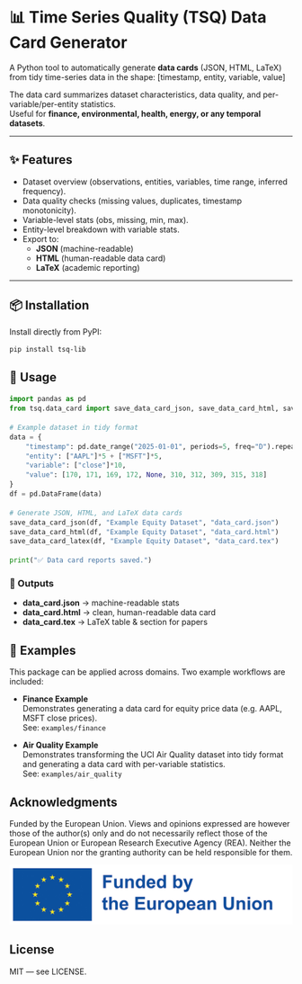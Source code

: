 # 📊 Time Series Quality (TSQ) Data Card Generator

A Python tool to automatically generate **data cards** (JSON, HTML, LaTeX) from tidy time-series data in the shape: [timestamp, entity, variable, value]

The data card summarizes dataset characteristics, data quality, and per-variable/per-entity statistics.  
Useful for **finance, environmental, health, energy, or any temporal datasets**.

---

## ✨ Features

- Dataset overview (observations, entities, variables, time range, inferred frequency).
- Data quality checks (missing values, duplicates, timestamp monotonicity).
- Variable-level stats (obs, missing, min, max).
- Entity-level breakdown with variable stats.
- Export to:
  - **JSON** (machine-readable)
  - **HTML** (human-readable data card)
  - **LaTeX** (academic reporting)

---

## 📦 Installation

Install directly from PyPI:

```bash
pip install tsq-lib
```


## 🚀 Usage

```python
import pandas as pd
from tsq.data_card import save_data_card_json, save_data_card_html, save_data_card_latex

# Example dataset in tidy format
data = {
    "timestamp": pd.date_range("2025-01-01", periods=5, freq="D").repeat(2),
    "entity": ["AAPL"]*5 + ["MSFT"]*5,
    "variable": ["close"]*10,
    "value": [170, 171, 169, 172, None, 310, 312, 309, 315, 318]
}
df = pd.DataFrame(data)

# Generate JSON, HTML, and LaTeX data cards
save_data_card_json(df, "Example Equity Dataset", "data_card.json")
save_data_card_html(df, "Example Equity Dataset", "data_card.html")
save_data_card_latex(df, "Example Equity Dataset", "data_card.tex")

print("✅ Data card reports saved.")
```

### 📂 Outputs

- **data_card.json** → machine-readable stats  
- **data_card.html** → clean, human-readable data card  
- **data_card.tex** → LaTeX table & section for papers  


## 📖 Examples

This package can be applied across domains. Two example workflows are included:

- **Finance Example**  
  Demonstrates generating a data card for equity price data (e.g. AAPL, MSFT close prices).  
  See: `examples/finance`

- **Air Quality Example**  
  Demonstrates transforming the UCI Air Quality dataset into tidy format and generating a data card with per-variable statistics.  
  See: `examples/air_quality`

## Acknowledgments

Funded by the European Union. Views and opinions expressed are however those of the author(s) only and do not necessarily reflect those of the European Union or European Research Executive Agency (REA). Neither the European Union nor the granting authority can be held responsible for them.

![EU Logo](images/eu_funded_logo.jpg)

## License

MIT — see LICENSE.

